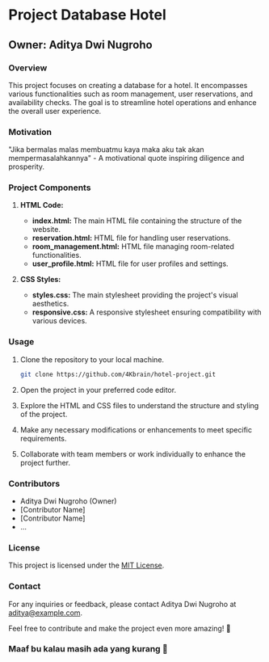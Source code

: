# Project Database Hotel

## Owner: Aditya Dwi Nugroho

### Overview

This project focuses on creating a database for a hotel. It encompasses various functionalities such as room management, user reservations, and availability checks. The goal is to streamline hotel operations and enhance the overall user experience.

### Motivation

"Jika bermalas malas membuatmu kaya maka aku tak akan mempermasalahkannya" - A motivational quote inspiring diligence and prosperity.

### Project Components

1. **HTML Code:**
   - **index.html:** The main HTML file containing the structure of the website.
   - **reservation.html:** HTML file for handling user reservations.
   - **room_management.html:** HTML file managing room-related functionalities.
   - **user_profile.html:** HTML file for user profiles and settings.

2. **CSS Styles:**
   - **styles.css:** The main stylesheet providing the project's visual aesthetics.
   - **responsive.css:** A responsive stylesheet ensuring compatibility with various devices.

### Usage

1. Clone the repository to your local machine.

    ```bash
    git clone https://github.com/4Kbrain/hotel-project.git
    ```

2. Open the project in your preferred code editor.

3. Explore the HTML and CSS files to understand the structure and styling of the project.

4. Make any necessary modifications or enhancements to meet specific requirements.

5. Collaborate with team members or work individually to enhance the project further.

### Contributors

- Aditya Dwi Nugroho (Owner)
- [Contributor Name]
- [Contributor Name]
- ...

### License

This project is licensed under the [MIT License](LICENSE.md).

### Contact

For any inquiries or feedback, please contact Aditya Dwi Nugroho at [aditya@example.com](mailto:chloeaubert6969@gmail.com).

Feel free to contribute and make the project even more amazing! 🚀


### Maaf bu kalau masih ada yang kurang 🙏
